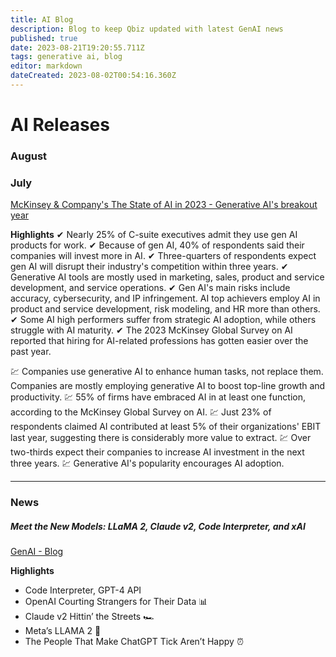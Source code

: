```yaml
---
title: AI Blog
description: Blog to keep Qbiz updated with latest GenAI news
published: true
date: 2023-08-21T19:20:55.711Z
tags: generative ai, blog
editor: markdown
dateCreated: 2023-08-02T00:54:16.360Z
---
```


# AI Releases
### August
### July
[McKinsey & Company's The State of AI in 2023 - Generative AI's breakout year](https://media.licdn.com/dms/document/media/D561FAQEdZRbg1S_QBg/feedshare-document-pdf-analyzed/0/1691148422647?e=1693440000&v=beta&t=BvMLsbBENng_KF_tU7ViQ185NUfbeaMhxsMT6DJQyDo)

**Highlights**
✔ Nearly 25% of C-suite executives admit they use gen AI products for work.
✔ Because of gen AI, 40% of respondents said their companies will invest more in AI.
✔ Three-quarters of respondents expect gen AI will disrupt their industry's competition within three years.
✔ Generative AI tools are mostly used in marketing, sales, product and service development, and service operations.
✔ Gen AI's main risks include accuracy, cybersecurity, and IP infringement.
AI top achievers employ AI in product and service development, risk modeling, and HR more than others.
✔ Some AI high performers suffer from strategic AI adoption, while others struggle with AI maturity.
✔ The 2023 McKinsey Global Survey on AI reported that hiring for AI-related professions has gotten easier over the past year.

💹 Companies use generative AI to enhance human tasks, not replace them.
Companies are mostly employing generative AI to boost top-line growth and productivity.
💹 55% of firms have embraced AI in at least one function, according to the McKinsey Global Survey on AI.
💹 Just 23% of respondents claimed AI contributed at least 5% of their organizations' EBIT last year, suggesting there is considerably more value to extract.
💹 Over two-thirds expect their companies to increase AI investment in the next three years.
💹 Generative AI's popularity encourages AI adoption.
___
### News
##### Meet the New Models: LLaMA 2, Claude v2, Code Interpreter, and xAI
[GenAI - Blog](https://gen-ai-newsletter.beehiiv.com/p/meet-new-models-llama-2-claude-v2-code-interpreter-xai-week-genai)

**Highlights**
* Code Interpreter, GPT-4 API
* OpenAI Courting Strangers for Their Data 📊
* Claude v2 Hittin’ the Streets 🏎️
* Meta’s LLAMA 2 🦙
* The People That Make ChatGPT Tick Aren’t Happy ⏰

